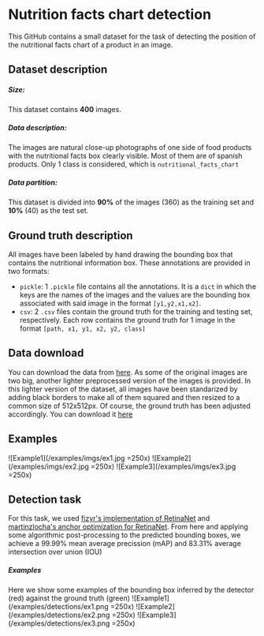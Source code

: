 # Nutrition facts chart detection
This GitHub contains a small dataset for the task of detecting the position of the nutritional facts chart of a product in an image.

## Dataset description
##### Size: 
This dataset contains **400** images.
##### Data description:
The images are natural close-up photographs of one side of food products with the nutritional facts box clearly visible.
Most of them are of spanish products.
Only 1 class is considered, which is `nutritional_facts_chart`
##### Data partition:
This dataset is divided into **90%** of the images (360) as the training set and **10%** (40) as the test set.

## Ground truth description
All images have been labeled by hand drawing the bounding box that contains the nutritional information box.
These annotations are provided in two formats:
- `pickle`: 1 `.pickle` file contains all the annotations. It is a `dict` in which the keys are the names of the images and the values are the bounding box associated with said image in the format `[y1,y2,x1,x2]`.
- `csv`: 2 `.csv` files contain the ground truth for the training and testing set, respectively. Each row contains the ground truth for 1 image in the format `[path, x1, y1, x2, y2, class]`

## Data download
You can download the data from [here](https://drive.google.com/file/d/15vnCd0pTIv489j_VpIx_cyTRuQYFTVUC/view?usp=sharing).
As some of the original images are two big, another lighter preprocessed version of the images is provided. In this lighter version of the dataset, all images have been standarized by adding black borders to make all of them squared and then resized to a common size of 512x512px. Of course, the ground truth has been adjusted accordingly. You can download it [here](https://drive.google.com/file/d/1HTX2dD-RGeqVaYgLfnqykPJ9HsUv3ZaM/view?usp=sharing)

## Examples
![Example1](/examples/imgs/ex1.jpg =250x)
![Example2](/examples/imgs/ex2.jpg =250x)
![Example3](/examples/imgs/ex3.jpg =250x)

## Detection task
For this task, we used [fizyr's implementation of RetinaNet](https://github.com/fizyr/keras-retinanet) and [martinzlocha's anchor optimization for RetinaNet](https://github.com/martinzlocha/anchor-optimization/). From here and applying some algorithmic post-processing to the predicted bounding boxes, we achieve a 99.99% mean average precission (mAP) and 83.31% average intersection over union (IOU)
##### Examples
Here we show some examples of the bounding box inferred by the detector (red) against the ground truth (green)
![Example1](/examples/detections/ex1.png =250x)
![Example2](/examples/detections/ex2.png =250x)
![Example3](/examples/detections/ex3.png =250x)

